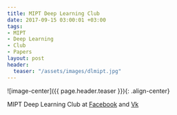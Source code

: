 ```yaml
---
title: MIPT Deep Learning Club
date: 2017-09-15 03:00:01 +03:00
tags:
- MIPT
- Deep Learning
- Club
- Papers
layout: post
header:
  teaser: "/assets/images/dlmipt.jpg"
---
```


![image-center]({{ page.header.teaser }}){: .align-center}

MIPT Deep Learning Club at [Facebook](https://www.facebook.com/dlmipt/) and [Vk](https://vk.com/dlmipt)
